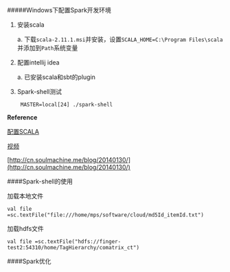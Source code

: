 #####Windows下配置Spark开发环境

1. 安装scala

	a. 下载`scala-2.11.1.msi`并安装，设置`SCALA_HOME=C:\Program Files\scala`并添加到`Path`系统变量

2. 配置intellij idea

	a. 已安装scala和sbt的plugin


3. Spark-shell测试

		MASTER=local[24] ./spark-shell


**Reference**

[配置SCALA](http://lancegatlin.org/tech/intellij_idea-configure-for-scala-and-sbt)

[视频](http://www.scalacourses.com/student/showLecture/80)

[http://cn.soulmachine.me/blog/20140130/](http://cn.soulmachine.me/blog/20140130/)



####Spark-shell的使用

加载本地文件

	val file =sc.textFile("file:///home/mps/software/cloud/md5Id_itemId.txt")

加载hdfs文件

	val file =sc.textFile("hdfs://finger-test2:54310/home/TagHierarchy/comatrix_ct")



####Spark优化

